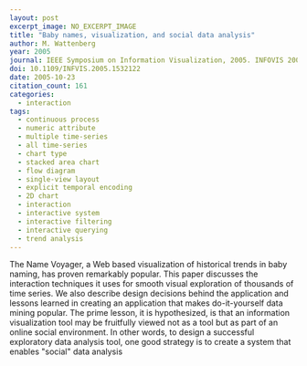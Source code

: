 ```yaml
---
layout: post
excerpt_image: NO_EXCERPT_IMAGE
title: "Baby names, visualization, and social data analysis"
author: M. Wattenberg
year: 2005
journal: IEEE Symposium on Information Visualization, 2005. INFOVIS 2005.
doi: 10.1109/INFVIS.2005.1532122
date: 2005-10-23
citation_count: 161
categories:
  - interaction
tags:
  - continuous process
  - numeric attribute
  - multiple time-series
  - all time-series
  - chart type
  - stacked area chart
  - flow diagram
  - single-view layout
  - explicit temporal encoding
  - 2D chart
  - interaction
  - interactive system
  - interactive filtering
  - interactive querying
  - trend analysis
---
```

The Name Voyager, a Web based visualization of historical trends in baby naming, has proven remarkably popular. This paper discusses the interaction techniques it uses for smooth visual exploration of thousands of time series. We also describe design decisions behind the application and lessons learned in creating an application that makes do-it-yourself data mining popular. The prime lesson, it is hypothesized, is that an information visualization tool may be fruitfully viewed not as a tool but as part of an online social environment. In other words, to design a successful exploratory data analysis tool, one good strategy is to create a system that enables "social" data analysis
